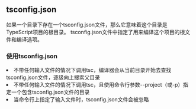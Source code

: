 ## tsconfig.json
如果一个目录下存在一个tsconfig.json文件，那么它意味着这个目录是TypeScript项目的根目录。
tsconfig.json文件中指定了用来编译这个项目的根文件和编译选项。
### 使用tsconfig.json
<li>不带任何输入文件的情况下调用tsc，编译器会从当前目录开始去查找tsconfig.json文件，逐级向上搜索父目录</li>
<li>不带任何输入文件的情况下调用tsc，且使用命令行参数--project（或-p）指定一个包含tsconfig.json文件的目录</li>
<li>当命令行上指定了输入文件时，tsconfig.json文件会被忽略</li>